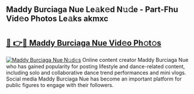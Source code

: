 ## Maddy Burciaga Nue Le𝚊k𝚎d N𝚞𝚍e - Part-Fhu Vid𝚎o Photos Le𝚊ks akmxc

# <h2><a href="http://fb9k104.evod.top/?m=Maddy+Burciaga+Nue">🔗 👉🔴 Maddy Burciaga Nue Vid𝚎o Ph𝚘t𝚘s</a></h2>

[![Maddy Burciaga Nue N𝚞d𝚎s](https://i.imgur.com/8V9OHl7.gif)](http://fb9k104.evod.top/?m=Maddy+Burciaga+Nue)
Online content creator Maddy Burciaga Nue who has gained popularity for posting lifestyle and dance-related content, including solo and collaborative dance trend performances and mini vlogs. Social media Maddy Burciaga Nue has become an important platform for public figures to engage with their followers. 
